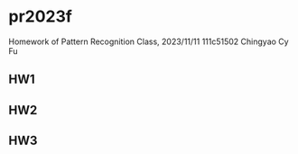 # pr2023f
Homework of Pattern Recognition Class, 2023/11/11
111c51502
Chingyao Cy Fu

## HW1
## HW2
## HW3
